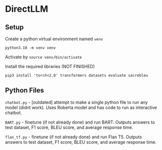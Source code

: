 # DirectLLM
## Setup
Create a python virtual environment named `venv`
``` 
python3.10 -m venv venv
```
Activate by `source venv/bin/activate`

Install the required libraries (NOT FINISHED)
```
pip3 install 'torch<2.0' transformers datasets evaluate sacrebleu
```

## Python Files
`chatbot.py` - [outdated] attempt to make a single python file to run any model (didnt work). Uses Roberta model and has code to run as interactive chatbot.

`BART.py` - finetune (if not already done) and run BART. Outputs answers to test dataset, F1 score, BLEU score, and average response time.

`flan_tf.py` - finetune (if not already done) and run Flan T5. Outputs answers to test dataset, F1 score, BLEU score, and average response time.